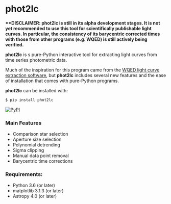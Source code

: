 # phot2lc

**\*\*DISCLAIMER: phot2lc is still in its alpha development stages. It is not yet recommended to use this tool for scientifically publishable light curves. In particular, the consistency of its barycentric corrected times with those from other programs (e.g. WQED) is still actively being verified.**

**phot2lc** is s pure-Python interactive tool for extracting light curves from time series photometric data.

Much of the inspiration for this program came from the [WQED light curve extraction software](https://ui.adsabs.harvard.edu/abs/2013ascl.soft04004T/abstract), but **phot2lc** includes several new features and the ease of installation that comes with pure-Python programs.

**phot2lc** can be installed with:

```bash
$ pip install phot2lc
```
[![PyPI](https://img.shields.io/pypi/v/phot2lc.svg)](https://pypi.org/project/phot2lc/)

### Main Features
* Comparison star selection
* Aperture size selection
* Polynomial detrending
* Sigma clipping
* Manual data point removal
* Barycentric time corrections

### Requirements:
* Python 3.6 (or later)
* matplotlib 3.1.3 (or later)
* Astropy 4.0 (or later)
